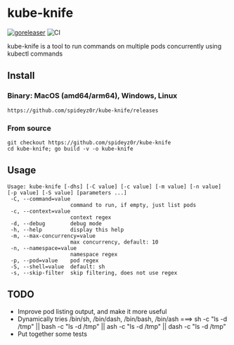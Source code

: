 # kube-knife
[![goreleaser](https://github.com/spideyz0r/kube-knife/actions/workflows/release.yml/badge.svg)](https://github.com/spideyz0r/kube-knife/actions/workflows/release.yml) ![CI](https://github.com/spideyz0r/kube-knife/workflows/gotester/badge.svg)

kube-knife is a tool to run commands on multiple pods concurrently using kubectl commands

## Install

### Binary: MacOS (amd64/arm64), Windows, Linux
```
https://github.com/spideyz0r/kube-knife/releases
```
### From source
```
git checkout https://github.com/spideyz0r/kube-knife
cd kube-knife; go build -v -o kube-knife
```

## Usage
```
Usage: kube-knife [-dhs] [-C value] [-c value] [-m value] [-n value] [-p value] [-S value] [parameters ...]
 -C, --command=value
                    command to run, if empty, just list pods
 -c, --context=value
                    context regex
 -d, --debug        debug mode
 -h, --help         display this help
 -m, --max-concurrency=value
                    max concurrency, default: 10
 -n, --namespace=value
                    namespace regex
 -p, --pod=value    pod regex
 -S, --shell=value  default: sh
 -s, --skip-filter  skip filtering, does not use regex
```

## TODO
- Improve pod listing output, and make it more useful
- Dynamically tries /bin/sh, /bin/dash, /bin/bash, /bin/ash ===> sh -c "ls -d /tmp" || bash -c "ls -d /tmp" || ash -c "ls -d /tmp"  || dash -c "ls -d /tmp"
- Put together some tests


